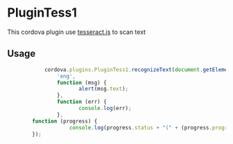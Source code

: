 PluginTess1
=============

This cordova plugin use [tesseract.js](http://tesseract.projectnaptha.com/) to scan text

Usage
-----

```javascript
            cordova.plugins.PluginTess1.recognizeText(document.getElementById('gambar1'), 	
                'eng',
                function (msg) {                    
                       alert(msg.text);
                },
                function (err) {
                       console.log(err);
                },
		function (progress) {
                    console.log(progress.status + "(" + (progress.progress * 100) + ")");
		});
```

